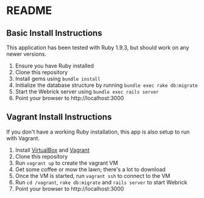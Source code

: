 # README

## Basic Install Instructions

This application has been tested with Ruby 1.9.3, but should work on any newer versions.

1. Ensure you have Ruby installed
2. Clone this repository
3. Install gems using `bundle install`
4. Initialize the database structure by running `bundle exec rake db:migrate`
5. Start the Webrick server using `bundle exec rails server`
6. Point your browser to http://localhost:3000

## Vagrant Install Instructions

If you don't have a working Ruby installation, this app is also setup to run with Vagrant.

1. Install [VirtualBox](https://www.virtualbox.org/wiki/Downloads) and [Vagrant](http://docs.vagrantup.com/v2/installation/index.html)
2. Clone this repository
3. Run `vagrant up` to create the vagrant VM
4. Get some coffee or mow the lawn; there's a lot to download
5. Once the VM is started, run `vagrant ssh` to connect to the VM
6. Run `cd /vagrant`, `rake db:migrate` and `rails server` to start Webrick
7. Point your browser to http://localhost:3000